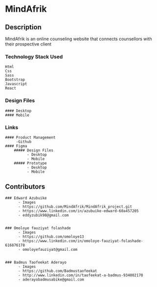 # MindAfrik

## Description

MindAfrik is an online counseling website that connects counsellors with their prospective client

### Technology Stack Used

    Html
    Css
    Sass
    Bootstrap
    Javascript
    React

### Design Files

    #### Desktop
    #### Mobile

### Links

    #### Product Management
         -Github
    #### Figma
        ##### Design Files
              - Desktop
              - Mobile
        ##### Prototype
              - Desktop
              - Mobile

## Contributors

    ### Edward Azubuike
          - Images
          - https://github.com/MindAfrik/MindAfrik_project.git
          - https://www.linkedin.com/in/azubuike-edward-60a457205
          - eddyzubik98@gmail.com


    ### Omoloye fauziyat folashade
          - Images
          - https://github.com/omoloye13
          - https://www.linkedin.com/in/omoloye-fauziyat-folashade-616876178
          - omoloyefauziyat@gmail.com


    ### Badmus Taofeekat Aderayo
          - Images
          - https://github.com/Badmustaofeekat
          - http://www.linkedin.com/in/taofeekat-a-badmus-934002170
          - aderayobadmusabike@gmail.com
